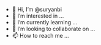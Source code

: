 - 👋 Hi, I’m @suryanbi
- 👀 I’m interested in ...
- 🌱 I’m currently learning ...
- 💞️ I’m looking to collaborate on ...
- 📫 How to reach me ...

<!---
suryanbi/suryanbi is a ✨ special ✨ repository because its `README.md` (this file) appears on your GitHub profile.
You can click the Preview link to take a look at your changes.
--->
